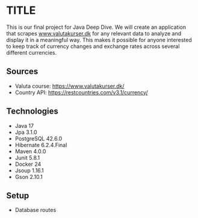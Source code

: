
# TITLE

This is our final project for Java Deep Dive. We will create an application that 
scrapes www.valutakurser.dk for any relevant data to analyze and display it in a meaningful way.
This makes it possible for anyone interested to keep track of currency changes and exchange rates across several
different currencies.

## Sources
- Valuta course: https://www.valutakurser.dk/
- Country API: https://restcountries.com/v3.1/currency/

## Technologies

- Java 17
- Jpa 3.1.0
- PostgreSQL 42.6.0
- Hibernate 6.2.4.Final
- Maven 4.0.0
- Junit 5.8.1
- Docker 24
- Jsoup 1.16.1
- Gson 2.10.1

## Setup

- Database routes
